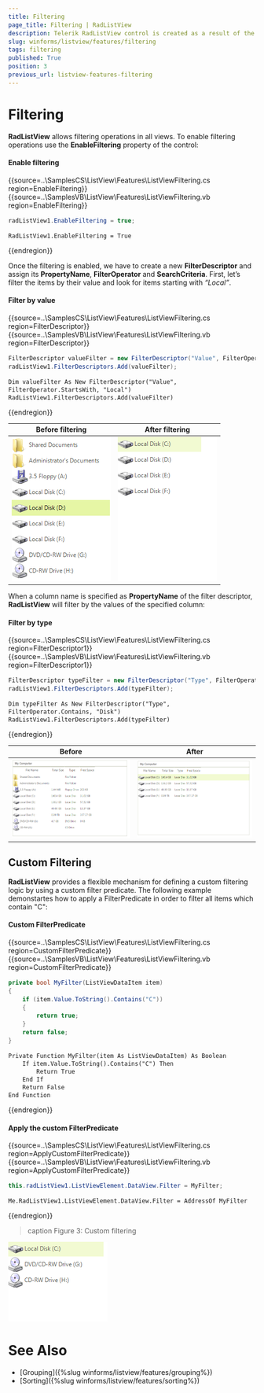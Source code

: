 ```yaml
---
title: Filtering
page_title: Filtering | RadListView
description: Telerik RadListView control is created as a result of the concord of the powerful data layer used by RadGridView and RadListControl, together with the outstanding Telerik Presentation Framework.
slug: winforms/listview/features/filtering
tags: filtering
published: True
position: 3
previous_url: listview-features-filtering
---
```


# Filtering

__RadListView__ allows filtering operations in all views. To enable filtering operations use the __EnableFiltering__ property of the control: 

#### Enable filtering

{{source=..\SamplesCS\ListView\Features\ListViewFiltering.cs region=EnableFiltering}} 
{{source=..\SamplesVB\ListView\Features\ListViewFiltering.vb region=EnableFiltering}} 

````C#
radListView1.EnableFiltering = true;

````
````VB.NET
RadListView1.EnableFiltering = True

````

{{endregion}} 

Once the filtering is enabled, we have to create a new __FilterDescriptor__ and assign its __PropertyName__, __FilterOperator__ and __SearchCriteria__. First, let’s filter the items by their value and look for items starting with *“Local”*.

#### Filter by value

{{source=..\SamplesCS\ListView\Features\ListViewFiltering.cs region=FilterDescriptor}} 
{{source=..\SamplesVB\ListView\Features\ListViewFiltering.vb region=FilterDescriptor}} 

````C#
FilterDescriptor valueFilter = new FilterDescriptor("Value", FilterOperator.StartsWith, "Local");
radListView1.FilterDescriptors.Add(valueFilter);

````
````VB.NET
Dim valueFilter As New FilterDescriptor("Value", FilterOperator.StartsWith, "Local")
RadListView1.FilterDescriptors.Add(valueFilter)

````

{{endregion}} 

|Before filtering|After filtering|
|----|----|
|![listview-features-filtering 001](images/listview-features-filtering001.png)|![listview-features-filtering 003](images/listview-features-filtering003.png)|
 
When a column name is specified as __PropertyName__ of the filter descriptor, **RadListView** will filter by the values of the specified column:

#### Filter by type

{{source=..\SamplesCS\ListView\Features\ListViewFiltering.cs region=FilterDescriptor1}} 
{{source=..\SamplesVB\ListView\Features\ListViewFiltering.vb region=FilterDescriptor1}} 

````C#
FilterDescriptor typeFilter = new FilterDescriptor("Type", FilterOperator.Contains, "Disk");
radListView1.FilterDescriptors.Add(typeFilter);

````
````VB.NET
Dim typeFilter As New FilterDescriptor("Type", FilterOperator.Contains, "Disk")
RadListView1.FilterDescriptors.Add(typeFilter)

````

{{endregion}} 

|Before|After|
|----|----|
|![listview-features-filtering 002](images/listview-features-filtering002.png)|![listview-features-filtering 004](images/listview-features-filtering004.png)|

## Custom Filtering

**RadListView** provides a flexible mechanism for defining a custom filtering logic by using a custom filter predicate. The following example demonstartes how to apply a FilterPredicate in order to filter all items which contain "C":

#### Custom FilterPredicate 

{{source=..\SamplesCS\ListView\Features\ListViewFiltering.cs region=CustomFilterPredicate}} 
{{source=..\SamplesVB\ListView\Features\ListViewFiltering.vb region=CustomFilterPredicate}} 

````C#
private bool MyFilter(ListViewDataItem item)
{
    if (item.Value.ToString().Contains("C"))
    {
        return true;
    }
    return false;
}

````
````VB.NET
Private Function MyFilter(item As ListViewDataItem) As Boolean
    If item.Value.ToString().Contains("C") Then
        Return True
    End If
    Return False
End Function

````

{{endregion}} 

#### Apply the custom FilterPredicate 

{{source=..\SamplesCS\ListView\Features\ListViewFiltering.cs region=ApplyCustomFilterPredicate}} 
{{source=..\SamplesVB\ListView\Features\ListViewFiltering.vb region=ApplyCustomFilterPredicate}} 

````C#
this.radListView1.ListViewElement.DataView.Filter = MyFilter;

````
````VB.NET
Me.RadListView1.ListViewElement.DataView.Filter = AddressOf MyFilter

````

{{endregion}} 

>caption Figure 3: Custom filtering

![listview-features-filtering 005](images/listview-features-filtering005.png)

# See Also

* [Grouping]({%slug winforms/listview/features/grouping%})	
* [Sorting]({%slug winforms/listview/features/sorting%})

